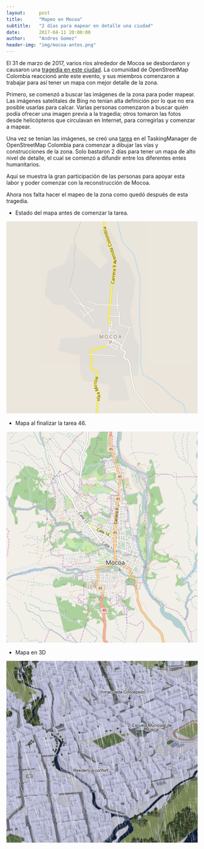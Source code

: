 ```yaml
---
layout:     post
title:      "Mapeo en Mocoa"
subtitle:   "2 días para mapear en detalle una ciudad"
date:       2017-04-11 20:00:00
author:     "Andres Gomez"
header-img: "img/mocoa-antes.png"
---
```


El 31 de marzo de 2017, varios ríos alrededor de Mocoa se desbordaron y causaron una [tragedia en este ciudad](https://es.wikipedia.org/wiki/Tragedia_de_Mocoa).
La comunidad de OpenStreetMap Colombia reaccionó ante este evento, y sus miembros comenzaron a trabajar para así tener un mapa con mejor detalle de la zona.

Primero, se comenzó a buscar las imágenes de la zona para poder mapear.
Las imágenes satelitales de Bing no tenían alta definición por lo que no era posible usarlas para calcar.
Varias personas comenzaron a buscar quién podía ofrecer una imagen previa a la tragedia;
otros tomaron las fotos desde helicópteros que circulavan en Internet, para corregirlas y comenzar a mapear.

Una vez se tenían las imágenes, se creó una [tarea](http://tareas.openstreetmap.co/project/46) en el TaskingManager de OpenStreetMap Colombia para comenzar a dibujar las vías y construcciones de la zona.
Solo bastaron 2 días para tener un mapa de alto nivel de detalle, el cual se comenzó a difundir entre los diferentes entes humanitarios.

Aquí se muestra la gran participación de las personas para apoyar esta labor y poder comenzar con la reconstrucción de Mocoa.

Ahora nos falta hacer el mapeo de la zona como quedó después de esta tragedia.

* Estado del mapa antes de comenzar la tarea.

![Antes](/img/mocoa-antes.png)

* Mapa al finalizar la tarea 46.

![Después](/img/mocoa-despues.png)

* Mapa en 3D

![Después en 3D](/img/mocoa-despues-3D.png)
